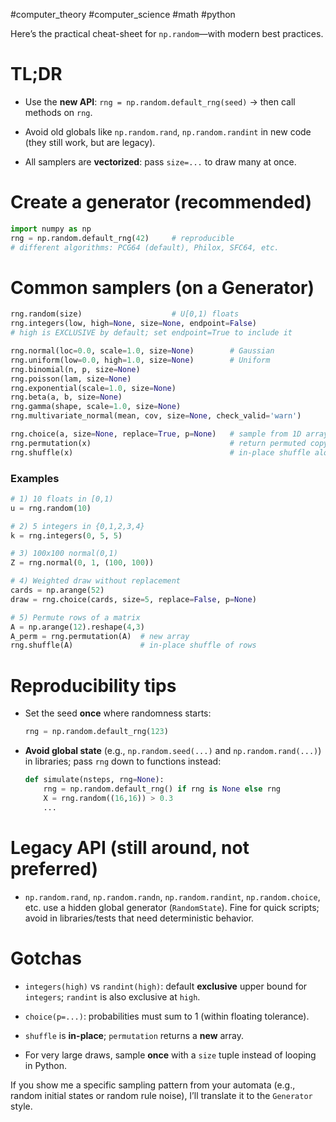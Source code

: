 #computer_theory #computer_science #math #python 

Here’s the practical cheat-sheet for `np.random`—with modern best practices.

# TL;DR

- Use the **new API**: `rng = np.random.default_rng(seed)` → then call methods on `rng`.
    
- Avoid old globals like `np.random.rand`, `np.random.randint` in new code (they still work, but are legacy).
    
- All samplers are **vectorized**: pass `size=...` to draw many at once.
    

# Create a generator (recommended)

```python
import numpy as np
rng = np.random.default_rng(42)     # reproducible
# different algorithms: PCG64 (default), Philox, SFC64, etc.
```

# Common samplers (on a Generator)

```python
rng.random(size)                    # U[0,1) floats
rng.integers(low, high=None, size=None, endpoint=False)
# high is EXCLUSIVE by default; set endpoint=True to include it

rng.normal(loc=0.0, scale=1.0, size=None)        # Gaussian
rng.uniform(low=0.0, high=1.0, size=None)        # Uniform
rng.binomial(n, p, size=None)
rng.poisson(lam, size=None)
rng.exponential(scale=1.0, size=None)
rng.beta(a, b, size=None)
rng.gamma(shape, scale=1.0, size=None)
rng.multivariate_normal(mean, cov, size=None, check_valid='warn')

rng.choice(a, size=None, replace=True, p=None)   # sample from 1D array or range(a)
rng.permutation(x)                               # return permuted copy
rng.shuffle(x)                                   # in-place shuffle along first axis
```

### Examples

```python
# 1) 10 floats in [0,1)
u = rng.random(10)

# 2) 5 integers in {0,1,2,3,4}
k = rng.integers(0, 5, 5)

# 3) 100x100 normal(0,1)
Z = rng.normal(0, 1, (100, 100))

# 4) Weighted draw without replacement
cards = np.arange(52)
draw = rng.choice(cards, size=5, replace=False, p=None)

# 5) Permute rows of a matrix
A = np.arange(12).reshape(4,3)
A_perm = rng.permutation(A)  # new array
rng.shuffle(A)               # in-place shuffle of rows
```

# Reproducibility tips

- Set the seed **once** where randomness starts:
    
    ```python
    rng = np.random.default_rng(123)
    ```
    
- **Avoid global state** (e.g., `np.random.seed(...)` and `np.random.rand(...)`) in libraries; pass `rng` down to functions instead:
    
    ```python
    def simulate(nsteps, rng=None):
        rng = np.random.default_rng() if rng is None else rng
        X = rng.random((16,16)) > 0.3
        ...
    ```
    

# Legacy API (still around, not preferred)

- `np.random.rand`, `np.random.randn`, `np.random.randint`, `np.random.choice`, etc. use a hidden global generator (`RandomState`). Fine for quick scripts; avoid in libraries/tests that need deterministic behavior.
    

# Gotchas

- `integers(high)` vs `randint(high)`: default **exclusive** upper bound for `integers`; `randint` is also exclusive at `high`.
    
- `choice(p=...)`: probabilities must sum to 1 (within floating tolerance).
    
- `shuffle` is **in-place**; `permutation` returns a **new** array.
    
- For very large draws, sample **once** with a `size` tuple instead of looping in Python.
    

If you show me a specific sampling pattern from your automata (e.g., random initial states or random rule noise), I’ll translate it to the `Generator` style.